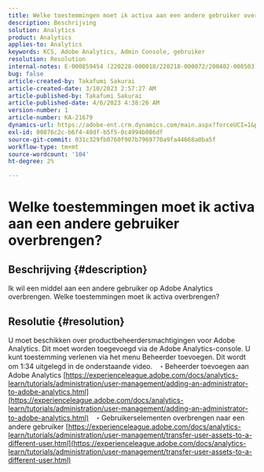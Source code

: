 ```yaml
---
title: Welke toestemmingen moet ik activa aan een andere gebruiker overbrengen?
description: Beschrijving
solution: Analytics
product: Analytics
applies-to: Analytics
keywords: KCS, Adobe Analytics, Admin Console, gebruiker
resolution: Resolution
internal-notes: E-000859454 (220228-000018/220218-000072/200402-000503)
bug: false
article-created-by: Takafumi Sakurai
article-created-date: 3/10/2023 2:57:27 AM
article-published-by: Takafumi Sakurai
article-published-date: 4/6/2023 4:38:26 AM
version-number: 1
article-number: KA-21679
dynamics-url: https://adobe-ent.crm.dynamics.com/main.aspx?forceUCI=1&pagetype=entityrecord&etn=knowledgearticle&id=ea673245-efbe-ed11-83ff-6045bd006b3d
exl-id: 00876c2c-b6f4-40df-b5f5-0c4994b086df
source-git-commit: 031c329fb0760f907b7969770a9fa44668a0ba5f
workflow-type: tm+mt
source-wordcount: '104'
ht-degree: 2%

---
```


# Welke toestemmingen moet ik activa aan een andere gebruiker overbrengen?

## Beschrijving {#description}

Ik wil een middel aan een andere gebruiker op Adobe Analytics overbrengen. Welke toestemmingen moet ik activa overbrengen?

## Resolutie {#resolution}


U moet beschikken over productbeheerdersmachtigingen voor Adobe Analytics. Dit moet worden toegevoegd via de Adobe Analytics-console. U kunt toestemming verlenen via het menu Beheerder toevoegen. Dit wordt om 1:34 uitgelegd in de onderstaande video.
 
・Beheerder toevoegen aan Adobe Analytics
[https://experienceleague.adobe.com/docs/analytics-learn/tutorials/administration/user-management/adding-an-administrator-to-adobe-analytics.html](https://experienceleague.adobe.com/docs/analytics-learn/tutorials/administration/user-management/adding-an-administrator-to-adobe-analytics.html)
 
・Gebruikerselementen overbrengen naar een andere gebruiker
[https://experienceleague.adobe.com/docs/analytics-learn/tutorials/administration/user-management/transfer-user-assets-to-a-different-user.html](https://experienceleague.adobe.com/docs/analytics-learn/tutorials/administration/user-management/transfer-user-assets-to-a-different-user.html)
